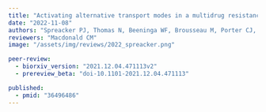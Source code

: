```yaml
---
title: "Activating alternative transport modes in a multidrug resistance efflux pump to confer chemical susceptibility"
date: "2022-11-08"
authors: "Spreacker PJ, Thomas N, Beeninga WF, Brousseau M, Porter CJ, Hibbs KM, Henzler-Wildman KA"
reviewers: "Macdonald CM"
image: "/assets/img/reviews/2022_spreacker.png"

peer-review:
  - biorxiv_version: "2021.12.04.471113v2"
  - prereview_beta: "doi-10.1101-2021.12.04.471113"

published:
  - pmid: "36496486"
---
```

